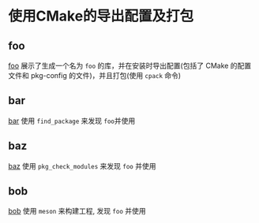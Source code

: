 # 使用CMake的导出配置及打包

## foo
[foo](./foo/CMakeLists.txt) 展示了生成一个名为 `foo` 的库，并在安装时导出配置(包括了 CMake 的配置文件和 pkg-config 的文件)，并且打包(使用 `cpack` 命令)

## bar
[bar](./bar/CMakeLists.txt) 使用 `find_package` 来发现 `foo`并使用

## baz
[baz](./baz/CMakeLists.txt) 使用 `pkg_check_modules` 来发现 `foo` 并使用

## bob
[bob](./bob/meson.build) 使用 `meson` 来构建工程, 发现 `foo` 并使用

